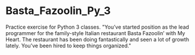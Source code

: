 # Basta_Fazoolin_Py_3
Practice exercise for Python 3 classes. "You’ve started position as the lead programmer for the family-style Italian restaurant Basta Fazoolin’ with My Heart. The restaurant has been doing fantastically and seen a lot of growth lately. You’ve been hired to keep things organized."
